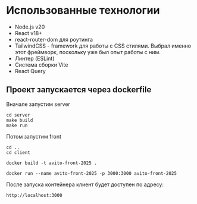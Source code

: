 # Использованные технологии
<ul>
  <li>Node.js v20</li>
  <li>React v18+</li>
  <li>react-router-dom для роутинга</li>
  <li>TailwindCSS - framework для работы с CSS стилями. Выбрал именно этот фреймворк, поскольку уже был опыт работы с ним.</li>
  <li>Линтер (ESLint)</li>
  <li>Система сборки Vite</li>
  <li>React Query</li>
</ul>

## Проект запускается через dockerfile
Вначале запустим server
```
cd server
make build
make run
```

Потом запустим front
```
cd ..
cd client

docker build -t avito-front-2025 .

docker run --name avito-front-2025 -p 3000:3000 avito-front-2025

```
После запуска контейнера клиент будет доступен по адресу:
```
http://localhost:3000
```
